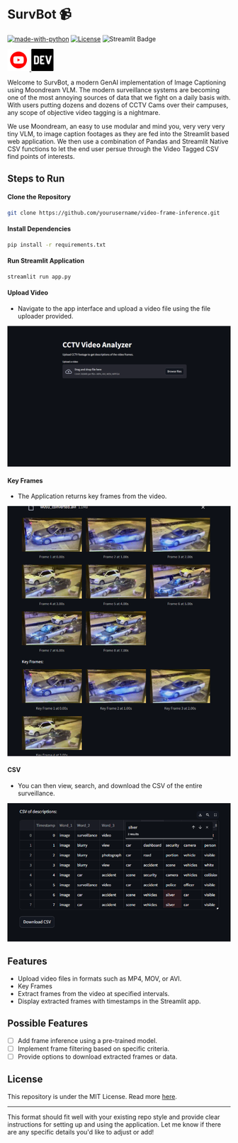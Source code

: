 # SurvBot 📹
[![made-with-python](https://img.shields.io/badge/Made%20with-Python-1f425f.svg)](https://www.python.org/)
[![License](https://img.shields.io/badge/License-Apache_2.0-blue.svg)](https://opensource.org/licenses/Apache-2.0)
![Streamlit Badge](https://img.shields.io/badge/Streamlit-FF4B4B?logo=streamlit&logoColor=fff&style=flat-square)

<a href="https://example.com">
  <img src="assets/yt.png" height="50" alt="Youtube Link">
</a>
<a href="https://example.com">
  <img src="assets/dev.png" height="50" alt="Dev.to Link">
</a>

Welcome to SurvBot, a modern GenAI implementation of Image Captioning using Moondream VLM. The modern surveillance systems are becoming one of the most annoying sources of data that we fight on a daily basis with. With users putting dozens and dozens of CCTV Cams over their campuses, any scope of objective video tagging is a nightmare.

We use Moondream, an easy to use modular and mind you, very very very tiny VLM, to image caption footages as they are fed into the Streamlit based web application. We then use a combination of Pandas and Streamlit Native CSV functions to let the end user persue through the Video Tagged CSV find points of interests.
## Steps to Run

#### Clone the Repository
```bash
git clone https://github.com/yourusername/video-frame-inference.git
```

#### Install Dependencies
```bash
pip install -r requirements.txt
```

#### Run Streamlit Application
```bash
streamlit run app.py
```

#### Upload Video
- Navigate to the app interface and upload a video file using the file uploader provided.

<img src = "assets/1.png">

#### Key Frames
- The Application returns key frames from the video.

<img src = "assets/2.png">

#### CSV
- You can then view, search, and download the CSV of the entire surveillance.

<img src = "assets/3.png">

## Features
- Upload video files in formats such as MP4, MOV, or AVI.
- Key Frames
- Extract frames from the video at specified intervals.
- Display extracted frames with timestamps in the Streamlit app.

## Possible Features
- [ ] Add frame inference using a pre-trained model.
- [ ] Implement frame filtering based on specific criteria.
- [ ] Provide options to download extracted frames or data.

## License
This repository is under the MIT License. Read more [here](LICENSE).

---

This format should fit well with your existing repo style and provide clear instructions for setting up and using the application. Let me know if there are any specific details you'd like to adjust or add!